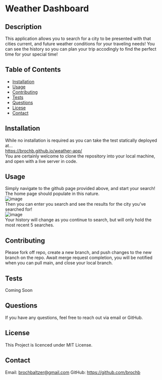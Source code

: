 
  # Weather Dashboard

  ## Description
  This application allows you to search for a city to be presented with that cities current, and future weather conditions for your traveling needs! You can see the history so you can plan your trip accodingly to find the perfect time for your special time!

  ## Table of Contents
  - [Installation](#installation)
  - [Usage](#usage)
  - [Contributing](#contributing)
  - [Tests](#tests)
  - [Questions](#questions)
  - [Licese](#license)
  - [Contact](#contact)

  ## Installation
  While no installation is required as you can take the test statically deployed at...<br>
  https://brochb.github.io/weather-app/<br>
  You are certainly welcome to clone the repository into your local machine, and open with a live server in code.

  ## Usage
  Simply navigate to the github page provided above, and start your search!<br>
  The home page should populate in this nature.<br>
  ![image](https://github.com/brochb/weather-app/assets/39662430/cf815f26-a3b3-42c4-8ae2-01c1dbc4f650)<br>
  Then you can enter you search and see the results for the city you've searched for!<br>
  ![image](https://github.com/brochb/weather-app/assets/39662430/bea03cf7-b046-43bd-98c9-38cd1445b499)<br>
  Your history will change as you continue to search, but will only hold the most recent 5 searches.

  ## Contributing
  Please fork off repo, create a new branch, and push changes to the new branch on the repo. Await merge request completion, you will be notified when you can pull main, and close your local branch.

  ## Tests
  Coming Soon

  ## Questions
  If you have any questions, feel free to reach out via email or GitHub.

  ## License
  This Project is licenced under MIT License.

  ## Contact
  Email: brochbaltzer@gmail.com
  GitHub: https://github.com/brochb
  